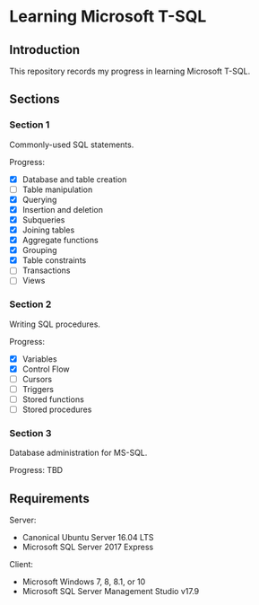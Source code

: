 # Learning Microsoft T-SQL

## Introduction

This repository records my progress in learning Microsoft T-SQL.

## Sections

### Section 1

Commonly-used SQL statements.

Progress:
- [x] Database and table creation
- [ ] Table manipulation
- [x] Querying
- [x] Insertion and deletion
- [x] Subqueries
- [x] Joining tables
- [x] Aggregate functions
- [x] Grouping
- [x] Table constraints
- [ ] Transactions
- [ ] Views

### Section 2

Writing SQL procedures.

Progress:
- [x] Variables
- [x] Control Flow
- [ ] Cursors
- [ ] Triggers
- [ ] Stored functions
- [ ] Stored procedures

### Section 3

Database administration for MS-SQL.

Progress: TBD

## Requirements

Server:
* Canonical Ubuntu Server 16.04 LTS
* Microsoft SQL Server 2017 Express

Client:
* Microsoft Windows 7, 8, 8.1, or 10
* Microsoft SQL Server Management Studio v17.9